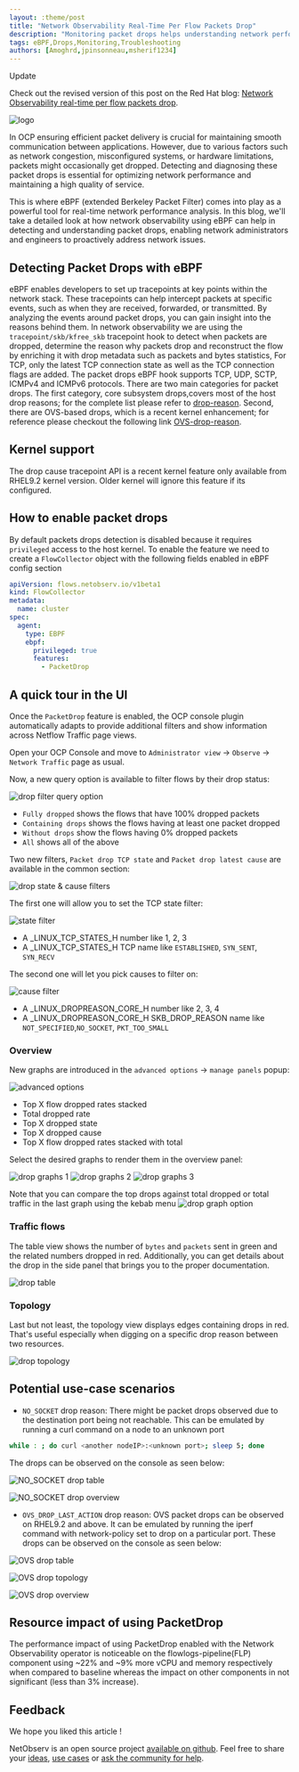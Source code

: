 ```yaml
---
layout: :theme/post
title: "Network Observability Real-Time Per Flow Packets Drop"
description: "Monitoring packet drops helps understanding network performance or configuration issues"
tags: eBPF,Drops,Monitoring,Troubleshooting
authors: [Amoghrd,jpinsonneau,msherif1234]
---
```


<div class="admonition admonition-info">
  <p class="admonition-title"><i class="fa fa-lightbulb"></i>Update</p>
  <p>
    Check out the revised version of this post on the Red Hat blog: <a href='https://www.redhat.com/en/blog/network-observability-real-time-per-flow-packets-drop'>Network Observability real-time per flow packets drop</a>.
  </p>
</div>

![logo]({page.image('packet-drops/packets-drop-logo.png')})

In OCP ensuring efficient packet delivery is crucial for maintaining smooth
communication between applications. However, due to various factors such
as network congestion, misconfigured systems, or hardware limitations,
packets might occasionally get dropped. Detecting and diagnosing these
packet drops is essential for optimizing network performance and
maintaining a high quality of service.

This is where eBPF (extended Berkeley Packet Filter) comes into play
as a powerful tool for real-time network performance analysis.
In this blog, we'll take a detailed look at how network observability
using eBPF can help in detecting and understanding packet drops,
enabling network administrators and engineers to proactively
address network issues.

## Detecting Packet Drops with eBPF

eBPF enables developers to set up tracepoints at key points within the network
stack. These tracepoints can help intercept packets at specific events,
such as when they are received, forwarded, or transmitted.
By analyzing the events around packet drops, you can gain insight into the
reasons behind them.
In network observability we are using the `tracepoint/skb/kfree_skb` tracepoint hook
to detect when packets are dropped, determine the reason why packets drop and reconstruct
the flow by enriching it with drop metadata such as packets and bytes statistics,
For TCP, only the latest TCP connection state as well as the TCP connection flags
are added.
The packet drops eBPF hook supports TCP, UDP, SCTP, ICMPv4 and ICMPv6 protocols.
There are two main categories for packet drops. The first category, core
subsystem drops,covers most of the host drop reasons; for the complete
list please refer to
[drop-reason](https://github.com/torvalds/linux/blob/master/include/net/dropreason-core.h).
Second, there are OVS-based drops, which is a recent kernel enhancement;
for reference please checkout the following link
[OVS-drop-reason](https://git.kernel.org/pub/scm/linux/kernel/git/netdev/net-next.git/tree/net/openvswitch/drop.h).

## Kernel support

The drop cause tracepoint API is a recent kernel feature only available from RHEL9.2
kernel version. Older kernel will ignore this feature if its configured.

## How to enable packet drops

By default packets drops detection is disabled because it requires
`privileged` access to the host kernel. To enable the feature we need
to create a `FlowCollector` object with the following fields enabled in eBPF config
section

```yaml
apiVersion: flows.netobserv.io/v1beta1
kind: FlowCollector
metadata:
  name: cluster
spec:
  agent:
    type: EBPF
    ebpf:
      privileged: true
      features:
        - PacketDrop
```

## A quick tour in the UI

Once the `PacketDrop` feature is enabled, the OCP console plugin automatically adapts to provide
additional filters and show information across Netflow Traffic page views.

Open your OCP Console and move to
`Administrator view` -> `Observe` -> `Network Traffic` page as usual.

Now, a new query option is available to filter flows by their drop status:

![drop filter query option]({page.image('packet-drops/drop-filter-query-option.png')})

- `Fully dropped` shows the flows that have 100% dropped packets
- `Containing drops` shows the flows having at least one packet dropped
- `Without drops` show the flows having 0% dropped packets
- `All` shows all of the above

Two new filters, `Packet drop TCP state` and `Packet drop latest cause` are available
in the common section:

![drop state & cause filters]({page.image('packet-drops/drop-state-cause-filters.png')})

The first one will allow you to set the TCP state filter:

![state filter]({page.image('packet-drops/state-filter.png')})

- A _LINUX_TCP_STATES_H number like 1, 2, 3
- A _LINUX_TCP_STATES_H TCP name like `ESTABLISHED`, `SYN_SENT`, `SYN_RECV`

The second one will let you pick causes to filter on:

![cause filter]({page.image('packet-drops/cause-filter.png')})

- A _LINUX_DROPREASON_CORE_H number like 2, 3, 4
- A _LINUX_DROPREASON_CORE_H SKB_DROP_REASON name like
 `NOT_SPECIFIED`,`NO_SOCKET`, `PKT_TOO_SMALL`

### Overview

New graphs are introduced in the `advanced options` -> `manage panels` popup:

![advanced options]({page.image('packet-drops/advanced-options.png')})

- Top X flow dropped rates stacked
- Total dropped rate
- Top X dropped state
- Top X dropped cause
- Top X flow dropped rates stacked with total

Select the desired graphs to render them in the overview panel:

![drop graphs 1]({page.image('packet-drops/drop-graphs1.png')})
![drop graphs 2]({page.image('packet-drops/drop-graphs2.png')})
![drop graphs 3]({page.image('packet-drops/drop-graphs3.png')})

Note that you can compare the top drops against total dropped or total traffic
in the last graph using the kebab menu
![drop graph option]({page.image('packet-drops/drop-graph-options.png')})

### Traffic flows

The table view shows the number of `bytes` and `packets` sent in green and the
related numbers dropped in red. Additionally, you can get details about the
drop in the side panel that brings you to the proper documentation.

![drop table]({page.image('packet-drops/drop-table.png')})

### Topology

Last but not least, the topology view displays edges containing drops in red.
That's useful especially when digging on a specific drop reason between two resources.

![drop topology]({page.image('packet-drops/drop-topology.png')})

## Potential use-case scenarios

- `NO_SOCKET` drop reason: There might be packet drops observed due to the
 destination port being not reachable. This can be emulated by running a
 curl command on a node to an unknown port

```bash
while : ; do curl <another nodeIP>:<unknown port>; sleep 5; done
```

The drops can be observed on the console as seen below:

![NO_SOCKET drop table]({page.image('packet-drops/NO-SOCKET-table.png')})

![NO_SOCKET drop overview]({page.image('packet-drops/NO-SOCKET-overview.png')})

- `OVS_DROP_LAST_ACTION` drop reason: OVS packet drops can be observed on
 RHEL9.2 and above. It can be emulated by running the iperf command with
 network-policy set to drop on a particular port.
 These drops can be observed on the console as seen below:

![OVS drop table]({page.image('packet-drops/OVS-table.png')})

![OVS drop topology]({page.image('packet-drops/OVS-topology.png')})

![OVS drop overview]({page.image('packet-drops/OVS-overview.png')})

## Resource impact of using PacketDrop

The performance impact of using PacketDrop enabled with the Network
Observability operator is noticeable on the flowlogs-pipeline(FLP)
component using ~22% and ~9% more vCPU and memory respectively when
compared to baseline whereas the impact on other components in not
significant (less than 3% increase).

## Feedback

We hope you liked this article !

NetObserv is an open source project [available on github](https://github.com/netobserv).
Feel free to share your [ideas](https://github.com/netobserv/network-observability-operator/discussions/categories/ideas), [use cases](https://github.com/netobserv/network-observability-operator/discussions/categories/show-and-tell) or [ask the community for help](https://github.com/netobserv/network-observability-operator/discussions/categories/q-a).
